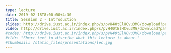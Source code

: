 ```yaml
---
type: lecture
date: 2019-02-18T8:00:00+4:30
title: Session 2 - Introduction
slides: http://drive.iust.ac.ir/index.php/s/pvH40tElHCvu3MG/download?path=%2FSlides&files=AP_Session2.pdf
video: http://drive.iust.ac.ir/index.php/s/pvH40tElHCvu3MG/download?path=%2FClassVideos&files=S2.mp4
#codes: http://drive.iust.ac.ir/index.php/s/pvH40tElHCvu3MG/download?path=%2FCode&files=S2.zip
#tldr: "Short text to discribe what this lecture is about."
#thumbnail: /static_files/presentations/lec.jpg
---
```

